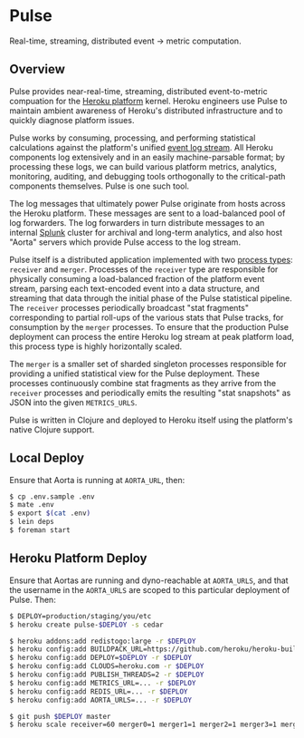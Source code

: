 # Pulse

Real-time, streaming, distributed event -> metric computation.


## Overview

Pulse provides near-real-time, streaming, distributed event-to-metric compuation for the [Heroku platform](http://www.heroku.com/) kernel. Heroku engineers use Pulse to maintain ambient awareness of Heroku's distributed infrastructure and to quickly diagnose platform issues.

Pulse works by consuming, processing, and performing statistical calculations against the platform's unified [event log stream](http://adam.heroku.com/past/2011/4/1/logs_are_streams_not_files/). All Heroku components log extensively and in an easily machine-parsable format; by processing these logs, we can build various platform metrics, analytics, monitoring, auditing, and debugging tools orthogonally to the critical-path components themselves. Pulse is one such tool.

The log messages that ultimately power Pulse originate from hosts across the Heroku platform. These messages are sent to a load-balanced pool of log forwarders. The log forwarders in turn distribute messages to an internal [Splunk](http://www.splunk.com/) cluster for archival and long-term analytics, and also host "Aorta" servers which provide Pulse access to the log stream.

Pulse itself is a distributed application implemented with two [process types](http://devcenter.heroku.com/articles/process-model): `receiver` and `merger`. Processes of the `receiver` type are responsible for physically consuming a load-balanced fraction of the platform event stream, parsing each text-encoded event into a data structure, and streaming that data through the initial phase of the Pulse statistical pipeline. The `receiver` processes periodically broadcast "stat fragments" corresponding to partial roll-ups of the various stats that Pulse tracks, for consumption by the `merger` processes. To ensure that the production Pulse deployment can process the entire Heroku log stream at peak platform load, this process type is highly horizontally scaled.

The `merger` is a smaller set of sharded singleton processes responsible for providing a unified statistical view for the Pulse deployment. These processes continuously combine stat fragments as they arrive from the `receiver` processes and periodically emits the resulting "stat snapshots" as JSON into the given `METRICS_URLS`.

Pulse is written in Clojure and deployed to Heroku itself using the platform's native Clojure support.


## Local Deploy

Ensure that Aorta is running at `AORTA_URL`, then:

```bash
$ cp .env.sample .env
$ mate .env
$ export $(cat .env)
$ lein deps
$ foreman start
```


## Heroku Platform Deploy

Ensure that Aortas are running and dyno-reachable at `AORTA_URLS`, and that the username in the `AORTA_URLS` are scoped to this particular deployment of Pulse. Then:

```bash
$ DEPLOY=production/staging/you/etc
$ heroku create pulse-$DEPLOY -s cedar

$ heroku addons:add redistogo:large -r $DEPLOY
$ heroku config:add BUILDPACK_URL=https://github.com/heroku/heroku-buildpack-clojure.git -r $DEPLOY
$ heroku config:add DEPLOY=$DEPLOY -r $DEPLOY
$ heroku config:add CLOUDS=heroku.com -r $DEPLOY
$ heroku config:add PUBLISH_THREADS=2 -r $DEPLOY
$ heroku config:add METRICS_URL=... -r $DEPLOY
$ heroku config:add REDIS_URL=... -r $DEPLOY
$ heroku config:add AORTA_URLS=... -r $DEPLOY

$ git push $DEPLOY master
$ heroku scale receiver=60 merger0=1 merger1=1 merger2=1 merger3=1 merger4=1 emitter=1 -r $DEPLOY
```
